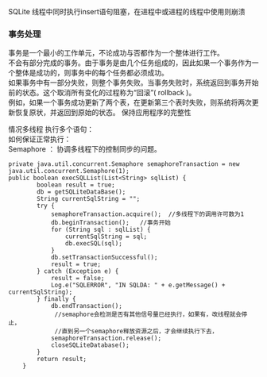 SQLite 线程中同时执行insert语句阻塞，在进程中或进程的线程中使用则崩溃
### 事务处理
事务是一个最小的工作单元，不论成功与否都作为一个整体进行工作。  
不会有部分完成的事务。由于事务是由几个任务组成的，因此如果一个事务作为一个整体是成功的，则事务中的每个任务都必须成功。  
如果事务中有一部分失败，则整个事务失败。当事务失败时，系统返回到事务开始前的状态。这个取消所有变化的过程称为“回滚”( rollback )。  
例如，如果一个事务成功更新了两个表，在更新第三个表时失败，则系统将两次更新恢复原状，并返回到原始的状态。
保持应用程序的完整性

情况多线程 执行多个语句：  
如何保证正常执行：  
Semaphore ： 协调多线程下的控制同步的问题。  

    private java.util.concurrent.Semaphore semaphoreTransaction = new java.util.concurrent.Semaphore(1);
    public boolean execSQLList(List<String> sqlList) {  
            boolean result = true;  
            db = getSQLiteDataBase();  
            String currentSqlString = "";  
            try {  
                semaphoreTransaction.acquire();  //多线程下的调用许可数为1
                db.beginTransaction();   //事务开始
                for (String sql : sqlList) {  
                    currentSqlString = sql;  
                    db.execSQL(sql);  
                }  
                db.setTransactionSuccessful();  
                result = true;  
            } catch (Exception e) {  
                result = false;  
                Log.e("SQLERROR", "IN SQLDA: " + e.getMessage() + currentSqlString);  
            } finally {  
                db.endTransaction();  
                 //semaphore会检测是否有其他信号量已经执行，如果有，改线程就会停止，
                 //直到另一个semaphore释放资源之后，才会继续执行下去，
                semaphoreTransaction.release(); 
                closeSQLiteDatabase();  
            }  
            return result;  
        }  
      